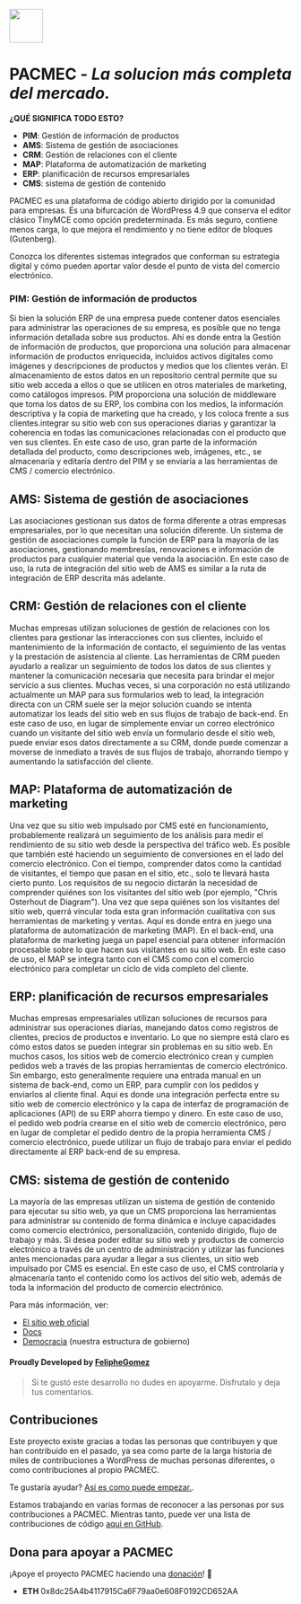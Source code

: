 
<a href="https://www.pacmec.com.co"><img src="wp-admin/images/classicpress-logo-wordmark-gradient-on-transparent.svg" height="60"></a>

# PACMEC - *La solucion más completa del mercado.*

**¿QUÉ SIGNIFICA TODO ESTO?**

- **PIM**: Gestión de información de productos
- **AMS**: Sistema de gestión de asociaciones
- **CRM**: Gestión de relaciones con el cliente
- **MAP**: Plataforma de automatización de marketing
- **ERP**: planificación de recursos empresariales
- **CMS**: sistema de gestión de contenido

PACMEC es una plataforma de código abierto dirigido por la comunidad para empresas. Es una bifurcación de WordPress 4.9 que conserva el editor clásico TinyMCE como opción predeterminada. Es más seguro, contiene menos carga, lo que mejora el rendimiento y no tiene editor de bloques (Gutenberg).

Conozca los diferentes sistemas integrados que conforman su estrategia digital y cómo pueden aportar valor desde el punto de vista del comercio electrónico.

### PIM: Gestión de información de productos
Si bien la solución ERP de una empresa puede contener datos esenciales para administrar las operaciones de su empresa, es posible que no tenga información detallada sobre sus productos. Ahí es donde entra la Gestión de información de productos, que proporciona una solución para almacenar información de productos enriquecida, incluidos activos digitales como imágenes y descripciones de productos y medios que los clientes verán. El almacenamiento de estos datos en un repositorio central permite que su sitio web acceda a ellos o que se utilicen en otros materiales de marketing, como catálogos impresos. PIM proporciona una solución de middleware que toma los datos de su ERP, los combina con los medios, la información descriptiva y la copia de marketing que ha creado, y los coloca frente a sus clientes.integrar su sitio web con sus operaciones diarias y garantizar la coherencia en todas las comunicaciones relacionadas con el producto que ven sus clientes. En este caso de uso, gran parte de la información detallada del producto, como descripciones web, imágenes, etc., se almacenaría y editaría dentro del PIM y se enviaría a las herramientas de CMS / comercio electrónico.

## AMS: Sistema de gestión de asociaciones
Las asociaciones gestionan sus datos de forma diferente a otras empresas empresariales, por lo que necesitan una solución diferente. Un sistema de gestión de asociaciones cumple la función de ERP para la mayoría de las asociaciones, gestionando membresías, renovaciones e información de productos para cualquier material que venda la asociación. En este caso de uso, la ruta de integración del sitio web de AMS es similar a la ruta de integración de ERP descrita más adelante.

## CRM: Gestión de relaciones con el cliente
Muchas empresas utilizan soluciones de gestión de relaciones con los clientes para gestionar las interacciones con sus clientes, incluido el mantenimiento de la información de contacto, el seguimiento de las ventas y la prestación de asistencia al cliente. Las herramientas de CRM pueden ayudarlo a realizar un seguimiento de todos los datos de sus clientes y mantener la comunicación necesaria que necesita para brindar el mejor servicio a sus clientes. Muchas veces, si una corporación no está utilizando actualmente un MAP para sus formularios web to lead, la integración directa con un CRM suele ser la mejor solución cuando se intenta automatizar los leads del sitio web en sus flujos de trabajo de back-end.
En este caso de uso, en lugar de simplemente enviar un correo electrónico cuando un visitante del sitio web envía un formulario desde el sitio web, puede enviar esos datos directamente a su CRM, donde puede comenzar a moverse de inmediato a través de sus flujos de trabajo, ahorrando tiempo y aumentando la satisfacción del cliente.

## MAP: Plataforma de automatización de marketing
Una vez que su sitio web impulsado por CMS esté en funcionamiento, probablemente realizará un seguimiento de los análisis para medir el rendimiento de su sitio web desde la perspectiva del tráfico web. Es posible que también esté haciendo un seguimiento de conversiones en el lado del comercio electrónico. Con el tiempo, comprender datos como la cantidad de visitantes, el tiempo que pasan en el sitio, etc., solo te llevará hasta cierto punto. Los requisitos de su negocio dictarán la necesidad de comprender quiénes son los visitantes del sitio web (por ejemplo, "Chris Osterhout de Diagram"). Una vez que sepa quiénes son los visitantes del sitio web, querrá vincular toda esta gran información cualitativa con sus herramientas de marketing y ventas. Aquí es donde entra en juego una plataforma de automatización de marketing (MAP). En el back-end, una plataforma de marketing juega un papel esencial para obtener información procesable sobre lo que hacen sus visitantes en su sitio web. En este caso de uso, el MAP se integra tanto con el CMS como con el comercio electrónico para completar un ciclo de vida completo del cliente.

## ERP: planificación de recursos empresariales
Muchas empresas empresariales utilizan soluciones de recursos para administrar sus operaciones diarias, manejando datos como registros de clientes, precios de productos e inventario. Lo que no siempre está claro es cómo estos datos se pueden integrar sin problemas en su sitio web. En muchos casos, los sitios web de comercio electrónico crean y cumplen pedidos web a través de las propias herramientas de comercio electrónico. Sin embargo, esto generalmente requiere una entrada manual en un sistema de back-end, como un ERP, para cumplir con los pedidos y enviarlos al cliente final. Aquí es donde una integración perfecta entre su sitio web de comercio electrónico y la capa de interfaz de programación de aplicaciones (API) de su ERP ahorra tiempo y dinero. En este caso de uso, el pedido web podría crearse en el sitio web de comercio electrónico, pero en lugar de completar el pedido dentro de la propia herramienta CMS / comercio electrónico, puede utilizar un flujo de trabajo para enviar el pedido directamente al ERP back-end de su empresa. 

## CMS: sistema de gestión de contenido
La mayoría de las empresas utilizan un sistema de gestión de contenido para ejecutar su sitio web, ya que un CMS proporciona las herramientas para administrar su contenido de forma dinámica e incluye capacidades como comercio electrónico, personalización, contenido dirigido, flujo de trabajo y más. Si desea poder editar su sitio web y productos de comercio electrónico a través de un centro de administración y utilizar las funciones antes mencionadas para ayudar a llegar a sus clientes, un sitio web impulsado por CMS es esencial. En este caso de uso, el CMS controlaría y almacenaría tanto el contenido como los activos del sitio web, además de toda la información del producto de comercio electrónico.

Para más información, ver:
- [El sitio web oficial](https://www.pacmec.com.co/)
- [Docs](https://docs.pacmec.com.co/)
- [Democracia](https://www.pacmec.com.co/democracy/) (nuestra estructura de gobierno)

#### Proudly Developed by [FelipheGomez](https://github.com/FelipheGomez)
> Si te gustó este desarrollo no dudes en 
> apoyarme.
> Disfrutalo y deja tus comentarios.

## Contribuciones

Este proyecto existe gracias a todas las personas que contribuyen y que han contribuido en el pasado, ya sea como parte de la larga historia de miles de contribuciones a WordPress de muchas personas diferentes, o como contribuciones al propio PACMEC.

Te gustaría ayudar? [Así es como puede empezar.](https://github.com/PACMEC/PACMEC/blob/develop/.github/CONTRIBUTING.md).

Estamos trabajando en varias formas de reconocer a las personas por sus contribuciones a PACMEC. Mientras tanto, puede ver una lista de contribuciones de código [aquí en GitHub](https://github.com/PACMEC/PACMEC/compare/LAST_WP_COMMIT...develop).

## Dona para apoyar a PACMEC

¡Apoye el proyecto PACMEC haciendo una [donación](https://www.pacmec.com.co/donate/)! 🙏

- **ETH** 0x8dc25A4b4117915Ca6F79aa0e608F0192CD652AA